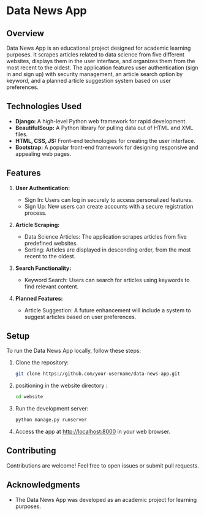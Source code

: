 # Data News App

## Overview

Data News App is an educational project designed for academic learning purposes. It scrapes articles related to data science from five different websites, displays them in the user interface, and organizes them from the most recent to the oldest. The application features user authentication (sign in and sign up) with security management, an article search option by keyword, and a planned article suggestion system based on user preferences.

## Technologies Used

- **Django:** A high-level Python web framework for rapid development.
- **BeautifulSoup:** A Python library for pulling data out of HTML and XML files.
- **HTML, CSS, JS:** Front-end technologies for creating the user interface.
- **Bootstrap:** A popular front-end framework for designing responsive and appealing web pages.

## Features

1. **User Authentication:**
   - Sign In: Users can log in securely to access personalized features.
   - Sign Up: New users can create accounts with a secure registration process.

2. **Article Scraping:**
   - Data Science Articles: The application scrapes articles from five predefined websites.
   - Sorting: Articles are displayed in descending order, from the most recent to the oldest.

3. **Search Functionality:**
   - Keyword Search: Users can search for articles using keywords to find relevant content.

4. **Planned Features:**
   - Article Suggestion: A future enhancement will include a system to suggest articles based on user preferences.

## Setup

To run the Data News App locally, follow these steps:

1. Clone the repository:
   ```bash
   git clone https://github.com/your-username/data-news-app.git
   ```
   
3. positioning in the website directory :
   ```bash
   cd website
   ```
   
3. Run the development server:
   ```bash
   python manage.py runserver
   ```

4. Access the app at [http://localhost:8000](http://localhost:8000) in your web browser.

## Contributing

Contributions are welcome! Feel free to open issues or submit pull requests.


## Acknowledgments

- The Data News App was developed as an academic project for learning purposes.
